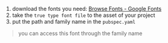 1. download the fonts you need: [Browse Fonts - Google Fonts](https://fonts.google.com/)
2. take the `true type font file` to the asset of your project
3. put the path and family name in the `pubspec.yaml`

> you can access this font through the family name